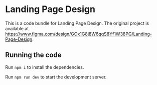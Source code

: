 
  # Landing Page Design

  This is a code bundle for Landing Page Design. The original project is available at https://www.figma.com/design/GOx1G8j8W6qqS8Yf1W38PG/Landing-Page-Design.

  ## Running the code

  Run `npm i` to install the dependencies.

  Run `npm run dev` to start the development server.
  